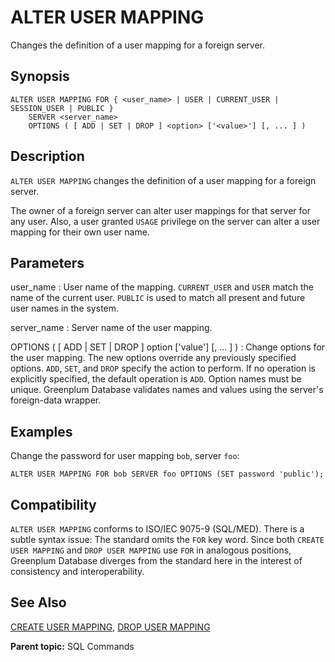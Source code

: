 # ALTER USER MAPPING

Changes the definition of a user mapping for a foreign server.

## Synopsis

``` {#sql_command_synopsis}
ALTER USER MAPPING FOR { <user_name> | USER | CURRENT_USER | SESSION_USER | PUBLIC }
    SERVER <server_name>
    OPTIONS ( [ ADD | SET | DROP ] <option> ['<value>'] [, ... ] )
```

## Description

`ALTER USER MAPPING` changes the definition of a user mapping for a foreign server.

The owner of a foreign server can alter user mappings for that server for any user. Also, a user granted `USAGE` privilege on the server can alter a user mapping for their own user name.

## Parameters

user_name
:   User name of the mapping. `CURRENT_USER` and `USER` match the name of the current user. `PUBLIC` is used to match all present and future user names in the system.

server_name
:   Server name of the user mapping.

OPTIONS ( [ ADD | SET | DROP ] option ['value'] [, ... ] )
:   Change options for the user mapping. The new options override any previously specified options. `ADD`, `SET`, and `DROP` specify the action to perform. If no operation is explicitly specified, the default operation is `ADD`. Option names must be unique. Greenplum Database validates names and values using the server's foreign-data wrapper.

## Examples

Change the password for user mapping `bob`, server `foo`:

```
ALTER USER MAPPING FOR bob SERVER foo OPTIONS (SET password 'public');
```

## Compatibility

`ALTER USER MAPPING` conforms to ISO/IEC 9075-9 (SQL/MED). There is a subtle syntax issue: The standard omits the `FOR` key word. Since both `CREATE USER MAPPING` and `DROP USER MAPPING` use `FOR` in analogous positions, Greenplum Database diverges from the standard here in the interest of consistency and interoperability.

## See Also

[CREATE USER MAPPING](CREATE_USER_MAPPING.html), [DROP USER MAPPING](DROP_USER_MAPPING.html)

**Parent topic:** SQL Commands

